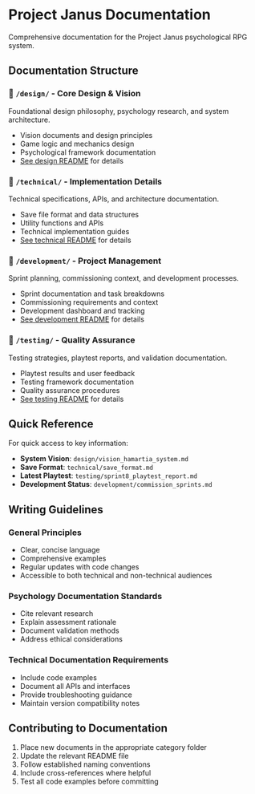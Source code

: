# Project Janus Documentation

Comprehensive documentation for the Project Janus psychological RPG system.

## Documentation Structure

### 📁 `/design/` - Core Design & Vision
Foundational design philosophy, psychology research, and system architecture.
- Vision documents and design principles
- Game logic and mechanics design
- Psychological framework documentation
- [See design README](design/README.md) for details

### 📁 `/technical/` - Implementation Details
Technical specifications, APIs, and architecture documentation.
- Save file format and data structures
- Utility functions and APIs
- Technical implementation guides
- [See technical README](technical/README.md) for details

### 📁 `/development/` - Project Management
Sprint planning, commissioning context, and development processes.
- Sprint documentation and task breakdowns
- Commissioning requirements and context
- Development dashboard and tracking
- [See development README](development/README.md) for details

### 📁 `/testing/` - Quality Assurance
Testing strategies, playtest reports, and validation documentation.
- Playtest results and user feedback
- Testing framework documentation
- Quality assurance procedures
- [See testing README](testing/README.md) for details

## Quick Reference

For quick access to key information:
- **System Vision**: `design/vision_hamartia_system.md`
- **Save Format**: `technical/save_format.md`
- **Latest Playtest**: `testing/sprint8_playtest_report.md`
- **Development Status**: `development/commission_sprints.md`

## Writing Guidelines

### General Principles
- Clear, concise language
- Comprehensive examples
- Regular updates with code changes
- Accessible to both technical and non-technical audiences

### Psychology Documentation Standards
- Cite relevant research
- Explain assessment rationale
- Document validation methods
- Address ethical considerations

### Technical Documentation Requirements
- Include code examples
- Document all APIs and interfaces
- Provide troubleshooting guidance
- Maintain version compatibility notes

## Contributing to Documentation

1. Place new documents in the appropriate category folder
2. Update the relevant README file
3. Follow established naming conventions
4. Include cross-references where helpful
5. Test all code examples before committing
